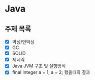 # Java

## 주제 목록

- [x] 박싱/언박싱
- [x] GC
- [x] SOLID
- [x] 제네릭
- [x] Java JVM 구조 및 실행방식
- [x] final Integer a = 1; a = 2; 했을때의 결과
